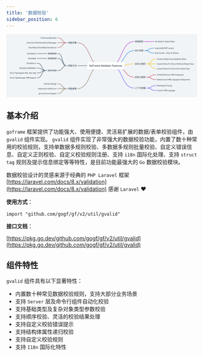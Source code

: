 ```yaml
---
title: '数据校验'
sidebar_position: 6
---
```


![](/markdown/71aeac3af61bf9f87ff2e9cd88733052.png)

## 基本介绍

`goframe` 框架提供了功能强大、使用便捷、灵活易扩展的数据/表单校验组件，由 `gvalid` 组件实现。 `gvalid` 组件实现了非常强大的数据校验功能，内置了数十种常用的校验规则，支持单数据多规则校验、多数据多规则批量校验、自定义错误信息、自定义正则校验、自定义校验规则注册、支持 `i18n` 国际化处理、支持 `struct tag` 规则及提示信息绑定等等特性，是目前功能最强大的 `Go` 数据校验模块。

数据校验设计的灵感来源于经典的 `PHP Laravel` 框架 [https://laravel.com/docs/8.x/validation](https://laravel.com/docs/8.x/validation) 感谢 `Laravel` ❤️

**使用方式**：

```
import "github.com/gogf/gf/v2/util/gvalid"
```

**接口文档**：

[https://pkg.go.dev/github.com/gogf/gf/v2/util/gvalid](https://pkg.go.dev/github.com/gogf/gf/v2/util/gvalid)

## 组件特性

`gvalid` 组件具有以下显著特性：

- 内置数十种常见数据校验规则，支持大部分业务场景
- 支持 `Server` 层及命令行组件自动化校验
- 支持基础类型及复杂对象类型参数校验
- 支持顺序校验、灵活的校验结果处理
- 支持自定义校验错误提示
- 支持结构体属性递归校验
- 支持自定义校验规则
- 支持 `I18n` 国际化特性

    